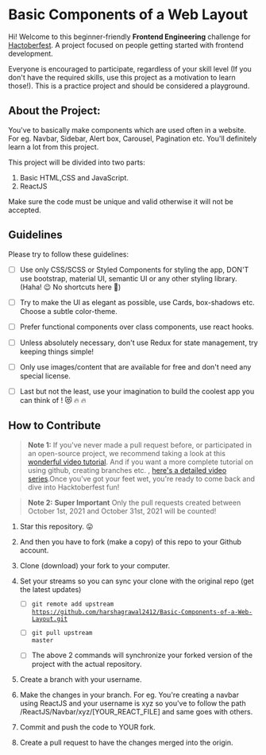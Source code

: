 # Basic Components of a Web Layout

Hi! Welcome to this beginner-friendly **Frontend Engineering** challenge for [Hactoberfest](https://hacktoberfest.digitalocean.com/). A project focused on people getting started with frontend development.

Everyone is encouraged to participate, regardless of your skill level (If you don't have the required skills, use this project as a motivation to learn those!). This is a practice project and should be considered a playground.

## About the Project:

You've to basically make components which are used often in a website. For eg. Navbar, Sidebar, Alert box, Carousel, Pagination etc. You'll definitely learn a lot from this project.

This project will be divided into two parts:

1. Basic HTML,CSS and JavaScript.
2. ReactJS

Make sure the code must be unique and valid otherwise it will not be accepted.

## Guidelines

Please try to follow these guidelines:

- [ ] Use only CSS/SCSS or Styled Components for styling the app, DON'T use bootstrap, material UI, semantic UI or any other styling library. (Haha! :wink: No shortcuts here :rofl:)

- [ ] Try to make the UI as elegant as possible, use Cards, box-shadows etc. Choose a subtle color-theme.

- [ ] Prefer functional components over class components, use react hooks.

- [ ] Unless absolutely necessary, don't use Redux for state management, try keeping things simple!

- [ ] Only use images/content that are available for free and don't need any special license.

- [ ] Last but not the least, use your imagination to build the coolest app you can think of ! :heart_eyes_cat: :fire: :fire:

## How to Contribute

> **Note 1:** If you've never made a pull request before, or participated in an open-source project, we recommend taking a look at this [wonderful video tutorial](https://youtu.be/ZI2D0CI4TXs). And if you want a more complete tutorial on using github, creating branches etc. , [here's a detailed video series](https://www.youtube.com/watch?v=3RjQznt-8kE&list=PL4cUxeGkcC9goXbgTDQ0n_4TBzOO0ocPR).Once you've got your feet wet, you're ready to come back and dive into Hacktoberfest fun!

> **Note 2:** **Super Important** Only the pull requests created between October 1st, 2021 and October 31st, 2021 will be counted!

1. Star this repository. :stuck_out_tongue:

2. And then you have to fork (make a copy) of this repo to your Github account.

3. Clone (download) your fork to your computer.

4. Set your streams so you can sync your clone with the original repo (get the latest updates)

   - [ ] <code>git remote add upstream https://github.com/harshagrawal2412/Basic-Components-of-a-Web-Layout.git</code>

   - [ ] <code>git pull upstream master</code>

   - [ ] The above 2 commands will synchronize your forked version of the project with the actual repository.

5. Create a branch with your username.

6. Make the changes in your branch. For eg. You're creating a navbar using ReactJS and your username is xyz so you've to follow the path /ReactJS/Navbar/xyz/[YOUR_REACT_FILE] and same goes with others.

7. Commit and push the code to YOUR fork.

8. Create a pull request to have the changes merged into the origin.
